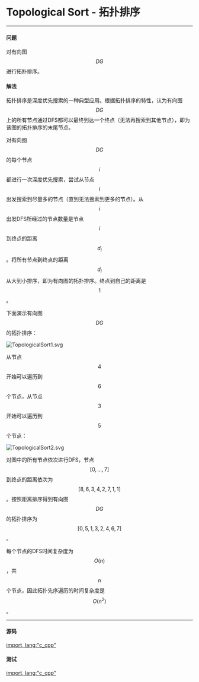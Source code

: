 <script type="text/javascript" src="https://cdnjs.cloudflare.com/ajax/libs/mathjax/2.7.1/MathJax.js?config=TeX-AMS-MML_HTMLorMML"></script>

# Topological Sort - 拓扑排序

--------

#### 问题

对有向图$$ DG $$进行拓扑排序。

#### 解法

拓扑排序是深度优先搜索的一种典型应用。根据拓扑排序的特性，认为有向图$$ DG $$上的所有节点通过DFS都可以最终到达一个终点（无法再搜索到其他节点），即为该图的拓扑排序的末尾节点。

对有向图$$ DG $$的每个节点$$ i $$都进行一次深度优先搜索，尝试从节点$$ i $$出发搜索到尽量多的节点（直到无法搜索到更多的节点）。从$$ i $$出发DFS所经过的节点数量是节点$$ i $$到终点的距离$$ d_i $$。将所有节点到终点的距离$$ d_i $$从大到小排序，即为有向图的拓扑排序。终点到自己的距离是$$ 1 $$。

下面演示有向图$$ DG $$的拓扑排序：

![TopologicalSort1.svg](../res/TopologicalSort1.svg)

从节点$$ 4 $$开始可以遍历到$$ 6 $$个节点，从节点$$ 3 $$开始可以遍历到$$ 5 $$个节点：

![TopologicalSort2.svg](../res/TopologicalSort2.svg)

对图中的所有节点依次进行DFS，节点$$ [0, \dots, 7] $$到终点的距离依次为$$ [8, 6, 3, 4, 2, 7, 1, 1] $$。按照距离排序得到有向图$$ DG $$的拓扑排序为$$ [0, 5, 1, 3, 2, 4, 6, 7] $$。

每个节点的DFS时间复杂度为$$ O(n) $$，共$$ n $$个节点，因此拓扑先序遍历的时间复杂度是$$ O(n^2) $$。

--------

#### 源码

[import, lang:"c_cpp"](../../../../src/GraphTheory/Traverse/TopologicalSort.hpp)

#### 测试

[import, lang:"c_cpp"](../../../../src/GraphTheory/Traverse/TopologicalSort.cpp)

